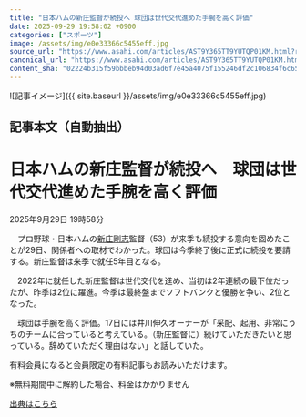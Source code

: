 ```yaml
---
title: "日本ハムの新庄監督が続投へ 球団は世代交代進めた手腕を高く評価"
date: 2025-09-29 19:58:02 +0900
categories: ["スポーツ"]
image: /assets/img/e0e33366c5455eff.jpg
source_url: "https://www.asahi.com/articles/AST9Y365TT9YUTQP01KM.html?ref=rss"
canonical_url: "https://www.asahi.com/articles/AST9Y365TT9YUTQP01KM.html"
content_sha: "02224b315f59bbbeb94d03ad6f7e45a4075f155246df2c106834f6c65507b52b"
---
```


![記事イメージ]({{ site.baseurl }}/assets/img/e0e33366c5455eff.jpg)

## 記事本文（自動抽出）
<div><main role="main" id="main"><p></p><div class="y_Qv3"><h1>日本ハムの新庄監督が続投へ　球団は世代交代進めた手腕を高く評価</h1><p class="mhPng"><span class="H8KYB"></span><span class="UDj4P"><time datetime="2025-09-29T10:58:02.000Z">2025年9月29日 19時58分</time></span></p></div><p id="gsm_above_SnsUtilityArea"></p><p x-component-name="CommentHeadline" x-component-data='{"commentCount":0,"commentators":[],"mode":"pc"}'></p><div class="nfyQp"><p>　プロ野球・日本ハムの<a href="//www.asahi.com/topics/word/%E6%96%B0%E5%BA%84%E5%89%9B%E5%BF%97.html" title="新庄剛志 のトピックスを開く" class="eWgMZ">新庄剛志</a>監督（53）が来季も続投する意向を固めたことが29日、関係者への取材でわかった。球団は今季終了後に正式に続投を要請する。新庄監督は来季で就任5年目となる。</p><p>　2022年に就任した新庄監督は世代交代を進め、当初は2年連続の最下位だったが、昨季は2位に躍進。今季は最終盤までソフトバンクと優勝を争い、2位となった。</p><p>　球団は手腕を高く評価。17日には井川伸久オーナーが「采配、起用、非常にうちのチームに合っていると考えている。（新庄監督に）続けていただきたいと思っている。辞めていただく理由はない」と話していた。</p><p id="_gtm_LastLine"></p></div><p></p><div class="NbZMW"><div class="PxAm1"><p>有料会員になると会員限定の<span>有料記事もお読みいただけます。</span></p></div><p class="eQShK">※無料期間中に解約した場合、料金はかかりません</p></div><p x-component-name="WriterProfile" x-component-data='{"writerProfile":{"writerProfileList":[],"isWriterFollowAvailableMember":false},"isFreeArea":true}'></p><p x-component-name="ArticleCommentList" x-component-data='{"commentCount":0,"commentList":[],"shareUrlBase":"https://www.asahi.com/articles/AST9Y365TT9YUTQP01KM.html","articleId":"AST9Y365TT9YUTQP01KM","commentIdParam":"","equalCommentIdIndex":-1,"isAuthorized":true,"isFreePlan":false,"isPaidMember":false,"isPresent":false,"isHazard":false,"freeUrlBase":"//www.asahi.com","digitalUrlBase":"//digital.asahi.com"}'></p></main></div>

[出典はこちら](https://www.asahi.com/articles/AST9Y365TT9YUTQP01KM.html?ref=rss)
